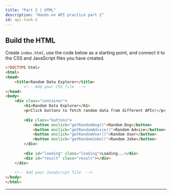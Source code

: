 ```yaml
---
title: "Part 2 | HTML"
description: "Hands-on API practice part 2"
id: api-task-2
---
```


## Build the HTML

Create `index.html`, use the code below as a starting point, and connect it to the CSS and JavaScript files you have created.  

```html
<!DOCTYPE html>
<html>
<head>
    <title>Random Data Explorer</title>
        <!-- Add your CSS file  -->
</head>
<body>
    <div class="container">
        <h1>Random Data Explorer</h1>
        <p>Click buttons to fetch random data from different APIs!</p>
        
        <div class="buttons">
            <button onclick="getRandomDog()">Random Dog</button>
            <button onclick="getRandomAdvice()">Random Advice</button>
            <button onclick="getRandomUser()">Random User</button>
            <button onclick="getRandomJoke()">Random Joke</button>
        </div>
        
        <div id="loading" class="loading">Loading...</div>
        <div id="result" class="result"></div>
    </div>
    
    <!-- Add your JavaScript file  -->
</body>
</html>
```

---

